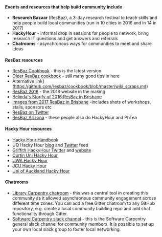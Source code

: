 #### Events and resources that help build community include 

- **Research Bazaar** (ResBaz), a 3-day research festival 
to teach skills and help people build local communities (run in 10 cities in 2016 and in 14 in 2017)
- **HackyHour** - informal drop in sessions for people to network, bring research IT questions and get answers and referrals
- **Chatrooms** - asynchronous ways for communities to meet and share ideas
    
#### ResBaz resources

- [ResBaz Cookbook](https://www.gitbook.com/book/heydejan/resbaz-cookbook/details) - this is the latest version
- [Older ResBaz cookbook](https://github.com/resbaz/cookbook/wiki) - still many good tips in here
- Alternative link](https://github.com/resbaz/cookbook/blob/master/wiki_scraps.md)
- [ResBaz 2018](https://resbaz.github.io/resbaz2018/) - the 2018 website in the making
- [Belinda's Storify of 2016 ResBaz in Brisbane](https://storify.com/cloudaus/brisbane-research-bazaar)
- [Images from 2017 ResBaz in Brisbane](https://www.flickr.com/photos/100739735@N06/with/32743902091/) -includes shots of workshops, stalls, sponsors etc
- [ResBaz on Twitter](https://twitter.com/resbaz)
- [ResBaz Arizona](https://twitter.com/resbazaz) - these people also do HackyHour and PhTea

#### Hacky Hour resources

- [Hacky Hour Handbook](https://github.com/amandamiotto/HackyHourHandbook)
- UQ Hacky Hour [blog](https://hackyhourstluc.wordpress.com/) and [Twitter](https://twitter.com/hackyhourstluc) feed
- [Griffith HackyHour Twitter](https://twitter.com/hackyhourgu) and [website](https://hackyhourgriffith.wordpress.com/)
- [Curtin Uni Hacky Hour](https://twitter.com/CUHackyHour)
- [UWA Hacky Hour](https://twitter.com/HackyHourUWA)
- [JCU Hacky Hour](https://twitter.com/JCUHackyHour)
- [Uni of Auckland Hacky Hour](https://twitter.com/uoahackyhour)

#### Chatrooms

- [Library Carpentry chatroom](https://gitter.im/LibraryCarpentry/Lobby) - this was a central tool in creating this community as it allowed asynchronous community engagement across different time zones. You can add a free Gitter chatroom to any GitHub repository, e.g. create a local community building repo and add chat functionality through Gitter.
- [Software Carpentry slack channel](https://swc-slack-invite.herokuapp.com/) - this is the Software Carpentry general slack channel for community members. It is possible to set up your own local slack group to foster local networking. 
